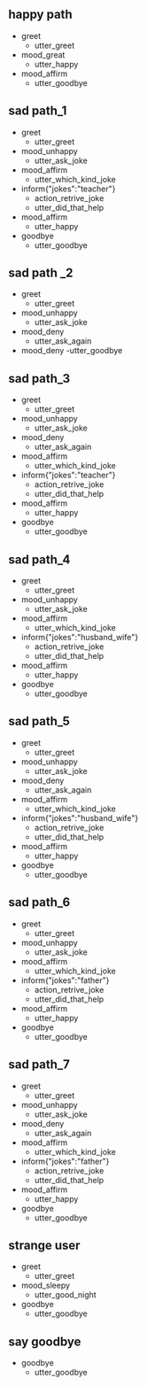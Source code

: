 ## happy path
* greet
  - utter_greet
* mood_great
  - utter_happy
* mood_affirm
  - utter_goodbye

## sad path_1
* greet
  - utter_greet
* mood_unhappy
  - utter_ask_joke
* mood_affirm
  - utter_which_kind_joke
* inform{"jokes":"teacher"}
  - action_retrive_joke
  - utter_did_that_help
* mood_affirm
  - utter_happy
* goodbye
  - utter_goodbye
  
## sad path _2
* greet
  - utter_greet
* mood_unhappy
  - utter_ask_joke
* mood_deny
  - utter_ask_again
* mood_deny
  -utter_goodbye
  
## sad path_3
* greet
  - utter_greet
* mood_unhappy
  - utter_ask_joke
* mood_deny  
  - utter_ask_again
* mood_affirm
  - utter_which_kind_joke
* inform{"jokes":"teacher"}
  - action_retrive_joke
  - utter_did_that_help
* mood_affirm
  - utter_happy
* goodbye
  - utter_goodbye
  
## sad path_4
* greet
  - utter_greet
* mood_unhappy
  - utter_ask_joke
* mood_affirm
  - utter_which_kind_joke
* inform{"jokes":"husband_wife"}
  - action_retrive_joke
  - utter_did_that_help
* mood_affirm
  - utter_happy
* goodbye
  - utter_goodbye
  
## sad path_5
* greet
  - utter_greet
* mood_unhappy
  - utter_ask_joke
* mood_deny  
  - utter_ask_again
* mood_affirm
  - utter_which_kind_joke
* inform{"jokes":"husband_wife"}
  - action_retrive_joke
  - utter_did_that_help
* mood_affirm
  - utter_happy
* goodbye
  - utter_goodbye

## sad path_6
* greet
  - utter_greet
* mood_unhappy
  - utter_ask_joke
* mood_affirm
  - utter_which_kind_joke
* inform{"jokes":"father"}
  - action_retrive_joke
  - utter_did_that_help
* mood_affirm
  - utter_happy
* goodbye
  - utter_goodbye
  
## sad path_7
* greet
  - utter_greet
* mood_unhappy
  - utter_ask_joke
* mood_deny  
  - utter_ask_again
* mood_affirm
  - utter_which_kind_joke
* inform{"jokes":"father"}
  - action_retrive_joke
  - utter_did_that_help
* mood_affirm
  - utter_happy
* goodbye
  - utter_goodbye  
  
## strange user
* greet
  - utter_greet
* mood_sleepy
  - utter_good_night
* goodbye
  - utter_goodbye

## say goodbye
* goodbye
  - utter_goodbye
